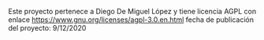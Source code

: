 Este proyecto pertenece a Diego De Miguel López y tiene licencia AGPL con enlace https://www.gnu.org/licenses/agpl-3.0.en.html
fecha de publicación del proyecto: 9/12/2020
